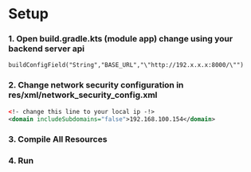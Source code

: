 # Setup
### 1. Open build.gradle.kts (module app) change using your backend server api
```
buildConfigField("String","BASE_URL","\"http://192.x.x.x:8000/\"")
```
### 2. Change network security configuration in res/xml/network_security_config.xml
```xml
<!- change this line to your local ip -!>
<domain includeSubdomains="false">192.168.100.154</domain>
```
### 3. Compile All Resources
### 4. Run
